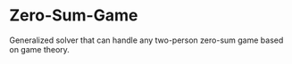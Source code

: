 # Zero-Sum-Game
Generalized solver that can handle any two-person zero-sum game based on game theory. 

